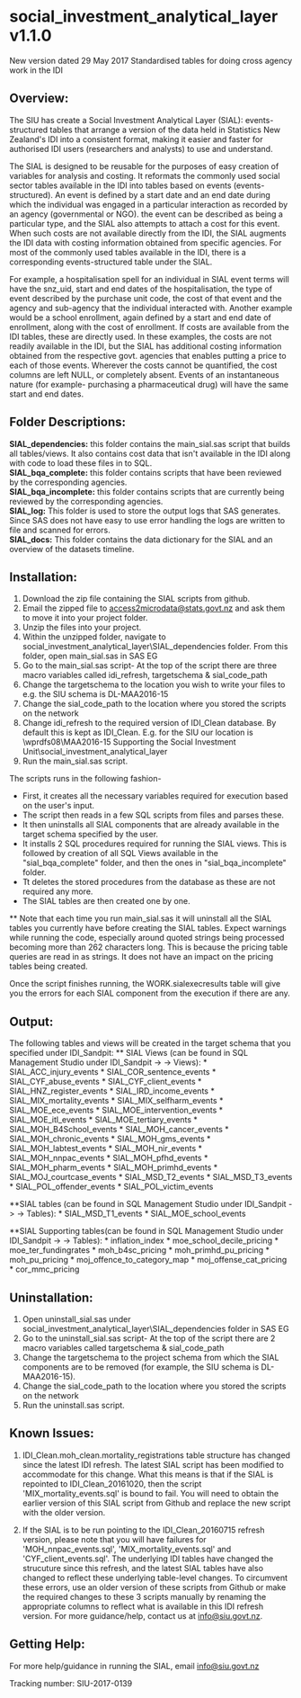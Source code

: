 # social_investment_analytical_layer v1.1.0
New version dated 29 May 2017
Standardised tables for doing cross agency work in the IDI

## Overview:

The SIU has create a Social Investment Analytical Layer (SIAL): events-structured tables that arrange a version of the data held in Statistics New Zealand's IDI into a consistent format, making it easier and faster for authorised IDI users (researchers and analysts) to use and understand.

The SIAL is designed to be reusable for the purposes of easy creation of variables for analysis and costing. It reformats the commonly used social sector tables available in the IDI into tables based on events (events-structured). An event is defined by a start date and an end date during which the individual was engaged in a particular interaction as recorded by an agency (governmental or NGO). the event can be described as being a particular type, and the SIAL also attempts to attach a cost for this event. When such costs are not available directly from the IDI, the SIAL augments the IDI data with costing information obtained from specific agencies. For most of the commonly used tables available in the IDI, there is a corresponding events-structured table under the SIAL.

For example, a hospitalisation spell for an individual in SIAL event terms will have the snz_uid, start and end dates of the hospitalisation, the type of event described by the purchase unit code, the cost of that event and the agency and sub-agency that the individual interacted with. Another example would be a school enrollment, again defined by a start and end date of enrollment, along with the cost of enrollment. If costs are available from the IDI tables, these are directly used. In these examples, the costs are not readily available in the IDI, but the SIAL has additional costing information obtained from the respective govt. agencies that enables putting a price to each of those events. Wherever the costs cannot be quantified, the cost columns are left NULL, or completely absent. Events of an instantaneous nature (for example- purchasing a pharmaceutical drug) will have the same start and end dates.

## Folder Descriptions:
**SIAL_dependencies:** this folder contains the main_sial.sas script that builds all tables/views. It also contains cost data that isn't available in the IDI along with code to load these files in to SQL.  
**SIAL_bqa_complete:** this folder contains scripts that have been reviewed by the corresponding agencies.  
**SIAL_bqa_incomplete:** this folder contains scripts that are currently being reviewed by the corresponding agencies.  
**SIAL_log:** This folder is used to store the output logs that SAS generates. Since SAS does not have easy to use error handling the logs are written to file and scanned for errors.  
**SIAL_docs:** This folder contains the data dictionary for the SIAL and an overview of the datasets timeline.

## Installation:
1. Download the zip file containing the SIAL scripts from github.
2. Email the zipped file to access2microdata@stats.govt.nz and ask them to move it into your project folder.
3. Unzip the files into your project.
4. Within the unzipped folder, navigate to social_investment_analytical_layer\SIAL_dependencies folder. From this folder, open main_sial.sas in SAS EG
5. Go to the main_sial.sas script- At the top of the script there are three macro variables called idi_refresh, targetschema & sial_code_path
6. Change the targetschema to the location you wish to write your files to e.g. the SIU schema is DL-MAA2016-15
7. Change the sial_code_path to the location where you stored the scripts on the network
8. Change idi_refresh to the required version of IDI_Clean database. By default this is kept as IDI_Clean. E.g. for the SIU our location is \\wprdfs08\MAA2016-15 Supporting the Social Investment Unit\social_investment_analytical_layer
9. Run the main_sial.sas script.

The scripts runs in the following fashion- 
* First, it creates all the necessary variables required for execution based on the user's input.
* The script then reads in a few SQL scripts from files and parses these.
* It then uninstalls all SIAL components that are already available in the target schema specified by the user.
* It installs 2 SQL procedures required for running the SIAL views. This is followed by creation of all SQL Views available in the "sial_bqa_complete" folder, and then the ones in "sial_bqa_incomplete" folder.
* Tt deletes the stored procedures from the database as these are not required any more.
* The SIAL tables are then created one by one.

** Note that each time you run main_sial.sas it will uninstall all the SIAL tables you currently have before creating the SIAL tables. Expect warnings while running the code, especially around quoted strings being processed becoming more than 262 characters long. This is because the pricing table queries are read in as strings. It does not have an impact on the pricing tables being created.

Once the script finishes running, the WORK.sialexecresults table will give you the errors for each SIAL component from the execution if there are any.

## Output:
The following tables and views will be created in the target schema that you specified under IDI_Sandpit:
** SIAL Views (can be found in SQL Management Studio under IDI_Sandpit -> <target schema> -> Views):
	* SIAL_ACC_injury_events
	* SIAL_COR_sentence_events
	* SIAL_CYF_abuse_events
	* SIAL_CYF_client_events
	* SIAL_HNZ_register_events
	* SIAL_IRD_income_events
	* SIAL_MIX_mortality_events
	* SIAL_MIX_selfharm_events
	* SIAL_MOE_ece_events
	* SIAL_MOE_intervention_events
	* SIAL_MOE_itl_events
	* SIAL_MOE_tertiary_events
	* SIAL_MOH_B4School_events
	* SIAL_MOH_cancer_events
	* SIAL_MOH_chronic_events
	* SIAL_MOH_gms_events
	* SIAL_MOH_labtest_events
	* SIAL_MOH_nir_events
	* SIAL_MOH_nnpac_events
	* SIAL_MOH_pfhd_events
	* SIAL_MOH_pharm_events
	* SIAL_MOH_primhd_events
	* SIAL_MOJ_courtcase_events	
	* SIAL_MSD_T2_events
	* SIAL_MSD_T3_events
	* SIAL_POL_offender_events
	* SIAL_POL_victim_events

**SIAL tables (can be found in SQL Management Studio under IDI_Sandpit -> <target schema> -> Tables):
	* SIAL_MSD_T1_events
	* SIAL_MOE_school_events

**SIAL Supporting tables(can be found in SQL Management Studio under IDI_Sandpit -> <target schema> -> Tables):
	* inflation_index
	* moe_school_decile_pricing
	* moe_ter_fundingrates
	* moh_b4sc_pricing
	* moh_primhd_pu_pricing
	* moh_pu_pricing
	* moj_offence_to_category_map
	* moj_offense_cat_pricing
	* cor_mmc_pricing


## Uninstallation:
1. Open uninstall_sial.sas under social_investment_analytical_layer\SIAL_dependencies folder in SAS EG
2. Go to the uninstall_sial.sas script- At the top of the script there are 2 macro variables called targetschema & sial_code_path
3. Change the targetschema to the project schema from which the SIAL components are to be removed (for example, the SIU schema is DL-MAA2016-15).
4. Change the sial_code_path to the location where you stored the scripts on the network
5. Run the uninstall.sas script.

## Known Issues:
1. IDI_Clean.moh_clean.mortality_registrations table structure has changed since the latest IDI refresh. The latest SIAL script has been modified to accommodate for this change. What this means is that if the SIAL is repointed to IDI_Clean_20161020, then the script 'MIX_mortality_events.sql' is bound to fail. You will need to obtain the earlier version of this SIAL script from Github and replace the new script with the older version.

2. If the SIAL is to be run pointing to the IDI_Clean_20160715 refresh version, please note that you will have failures for 'MOH_nnpac_events.sql', 'MIX_mortality_events.sql' and 'CYF_client_events.sql'. The underlying IDI tables have changed the strucuture since this refresh, and the latest SIAL tables have also changed to reflect these underlying table-level changes. To circumvent these errors, use an older version of these scripts from Github or make the required changes to these 3 scripts manually by renaming the appropriate columns to reflect what is available in this IDI refresh version. For more guidance/help, contact us at info@siu.govt.nz.

## Getting Help:
For more help/guidance in running the SIAL, email info@siu.govt.nz

Tracking number: SIU-2017-0139

